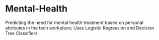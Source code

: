 # Mental-Health
Predicting the need for mental health treatment based on personal attributes in the tech workplace; Uses Logistic Regression and Decision Tree Classifiers 
